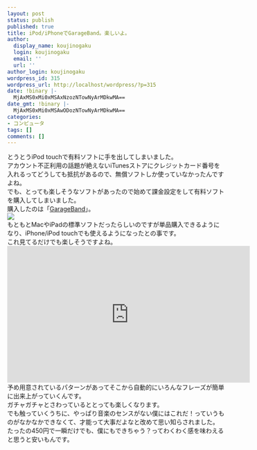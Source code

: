 ```yaml
---
layout: post
status: publish
published: true
title: iPod/iPhoneでGarageBand。楽しいよ。
author:
  display_name: koujinogaku
  login: koujinogaku
  email: ''
  url: ''
author_login: koujinogaku
wordpress_id: 315
wordpress_url: http://localhost/wordpress/?p=315
date: !binary |-
  MjAxMS0xMi0xMSAxNzozNTowNyArMDkwMA==
date_gmt: !binary |-
  MjAxMS0xMi0xMSAwODozNTowNyArMDkwMA==
categories:
- コンピュータ
tags: []
comments: []
---
```

<p>とうとうiPod touchで有料ソフトに手を出してしまいました。<br />
アカウント不正利用の話題が絶えないiTunesストアにクレジットカード番号を入れるってどうしても抵抗があるので、無償ソフトしか使っていなかったんですよね。<br />
でも、とっても楽しそうなソフトがあったので始めて課金設定をして有料ソフトを購入してしまいました。<br />
購入したのは「<a href="http://click.linksynergy.com/fs-bin/stat?id=*zI06isz8w0&offerid=94348&type=3&subid=0&tmpid=2192&RD_PARM1=http%253A%252F%252Fitunes.apple.com%252Fjp%252Fapp%252Fgarageband%252Fid408709785%253Fmt%253D8%2526uo%253D4%2526partnerId%253D30" target="itunes_store">GarageBand</a>」。<br />
<a href="http://click.linksynergy.com/fs-bin/click?id=*zI06isz8w0&offerid=94348.4408709785&type=2&subid=0" onmouseover="window.status='http://itunes.apple.com/jp/app/garageband/id408709785?mt=8';return true;" onmouseout="window.status='';return true;"><IMG border=0 src="http://a5.mzstatic.com/us/r1000/107/Purple/1b/71/e5/mzl.rpdfmocf.175x175-75.jpg" ></a><IMG border=0 width=1 height=1 src="http://ad.linksynergy.com/fs-bin/show?id=*zI06isz8w0&bids=94348.4408709785&type=2&subid=0" ><br />
もともとMacやiPadの標準ソフトだったらしいのですが単品購入できるようになり、iPhone/iPod touchでも使えるようになったとの事です。<br />
これ見てるだけでも楽しそうですよね。<br />
<iframe width="560" height="315" src="http://www.youtube.com/embed/oDA-LTqpe4w" frameborder="0" allowfullscreen></iframe><br />
予め用意されているパターンがあってそこから自動的にいろんなフレーズが簡単に出来上がっていくんです。<br />
ガチャガチャとさわっているととっても楽しくなります。<br />
でも触っていくうちに、やっぱり音楽のセンスがない僕にはこれだ！っていうものがなかなかできなくて、才能って大事だよなと改めて思い知らされました。<br />
たったの450円で一瞬だけでも、僕にもできちゃう？ってわくわく感を味わえると思うと安いもんです。</p>
